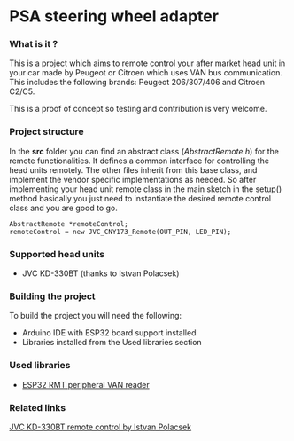 # PSA steering wheel adapter

### What is it ?
This is a project which aims to remote control your after market head unit in your car made by Peugeot or Citroen which uses VAN bus communication. This includes the following brands: Peugeot 206/307/406 and Citroen C2/C5.

This is a proof of concept so testing and contribution is very welcome.

### Project structure

In the **src** folder you can find an abstract class (*AbstractRemote.h*) for the remote functionalities. It defines a common interface for controlling the head units remotely. The other files inherit from this base class, and implement the vendor specific implementations as needed.  So after implementing your head unit remote class in the main sketch in the setup() method basically you just need to instantiate the desired remote control class and you are good to go. 

    AbstractRemote *remoteControl;
    remoteControl = new JVC_CNY173_Remote(OUT_PIN, LED_PIN);

### Supported head units
- JVC KD-330BT (thanks to Istvan Polacsek)

### Building the project

To build the project you will need the following:

 - Arduino IDE with ESP32 board support installed
 - Libraries installed from the Used libraries section

### Used libraries

- [ESP32 RMT peripheral VAN reader][lib_esp32_van_rx]

### Related links
[JVC KD-330BT remote control by Istvan Polacsek][yt_jvc_kd330bt]

[lib_esp32_van_rx]: https://github.com/morcibacsi/esp32_rmt_van_rx/
[yt_jvc_kd330bt]: https://www.youtube.com/watch?v=8OANaTe5kxI

